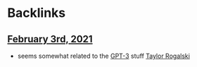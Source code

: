
# Backlinks
## [February 3rd, 2021](<February 3rd, 2021.md>)
- seems somewhat related to the [GPT-3](<GPT-3.md>) stuff [Taylor Rogalski](<Taylor Rogalski.md>)


